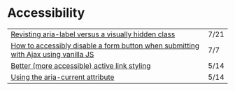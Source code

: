 # Accessibility

|  |  |
| :--- | :--- |
| [Revisting aria-label versus a visually hidden class](https://gomakethings.com/revisting-aria-label-versus-a-visually-hidden-class/?mc_cid=5ad930a31b&mc_eid=[UNIQID]) | 7/21 |
| [How to accessibly disable a form button when submitting with Ajax using vanilla JS](https://gomakethings.com/how-to-accessibly-disable-a-form-button-when-submitting-with-ajax-using-vanilla-js/) | 7/7 |
| [Better \(more accessible\) active link styling](https://gomakethings.com/better-more-accessible-active-link-styling/?mc_cid=2115bde8b6&mc_eid=[UNIQID]) | 5/14 |
| [Using the aria-current attribute](https://tink.uk/using-the-aria-current-attribute/) | 5/14 |



